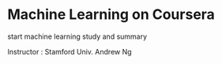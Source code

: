 # Machine Learning on Coursera

start machine learning study and summary

Instructor : Stamford Univ. Andrew Ng 

